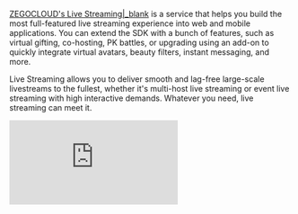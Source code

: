 [ZEGOCLOUD's Live Streaming\|_blank](https://www.zegocloud.com/product/live-streaming) is a service that helps you build the most full-featured live streaming experience into web and mobile applications. You can extend the SDK with a bunch of features, such as virtual gifting, co-hosting, PK battles, or upgrading using an add-on to quickly integrate virtual avatars, beauty filters, instant messaging, and more.

Live Streaming allows you to deliver smooth and lag-free large-scale livestreams to the fullest, whether it's multi-host live streaming or event live streaming with high interactive demands. Whatever you need, live streaming can meet it.

<div class="youtube-video-container">
    <iframe src="https://www.youtube.com/embed/PgW8f6ErkWE" title="Showcase of Live Streaming Scenarios: Explore Endless Possibilities with ZEGOCLOUD" frameborder="0" allow="accelerometer; autoplay; clipboard-write; encrypted-media; gyroscope; picture-in-picture; web-share" allowfullscreen></iframe>
</div>






